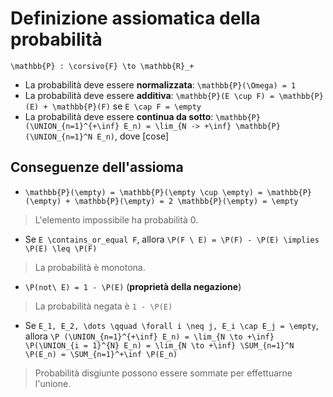 # Definizione assiomatica della probabilità

`\mathbb{P} : \corsivo{F} \to \mathbb{R}_+`

- La probabilità deve essere **normalizzata**: `\mathbb{P}(\Omega) = 1`
- La probabilità deve essere **additiva**: `\mathbb{P}(E \cup F) = \mathbb{P}(E) + \mathbb{P}(F)` se `E \cap F = \empty`
- La probabilità deve essere **continua da sotto**: `\mathbb{P}(\UNION_{n=1}^{+\inf} E_n) = \lim_{N -> +\inf} \mathbb{P}(\UNION_{n=1}^N E_n)`, dove [cose]

## Conseguenze dell'assioma

- `\mathbb{P}(\empty) = \mathbb{P}(\empty \cup \empty) = \mathbb{P}(\empty) + \mathbb{P}(\empty) = 2 \mathbb{P}(\empty) = \empty`

> L'elemento impossibile ha probabilità 0.

- Se `E \contains_or_equal F`, allora `\P(F \ E) = \P(F) - \P(E) \implies \P(E) \leq \P(F)`

> La probabilità è monotona.

- `\P(not\ E) = 1 - \P(E)` (**proprietà della negazione**)

> La probabilità negata è `1 - \P(E)`

- Se `E_1, E_2, \dots \qquad \forall i \neq j, E_i \cap E_j = \empty`, allora `\P (\UNION_{n=1}^{+\inf} E_n) = \lim_{N \to +\inf} \P(\UNION_{i = 1}^{N} E_n) = \lim_{N \to +\inf} \SUM_{n=1}^N \P(E_n) = \SUM_{n=1}^+\inf \P(E_n)` 

> Probabilità disgiunte possono essere sommate per effettuarne l'unione.
